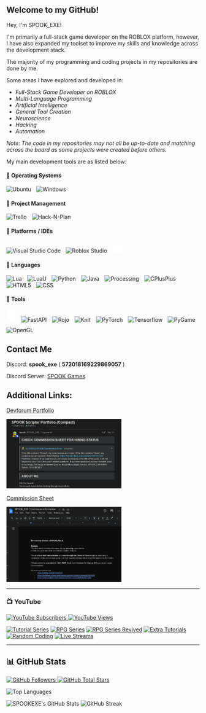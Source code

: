 
## Welcome to my GitHub!

Hey, I'm SPOOK_EXE!

I'm primarily a full-stack game developer on the ROBLOX platform, however, I have also expanded my toolset to improve my skills and knowledge across the development stack.

The majority of my programming and coding projects in my repositories are done by me.

Some areas I have explored and developed in:
- *Full-Stack Game Developer on ROBLOX*
- *Multi-Language Programming*
- *Artificial Intelligence*
- *General Tool Creation*
- *Neuroscience*
- *Hacking*
- *Automation*

*Note: The code in my repositories may not all be up-to-date and matching across the board as some projects were created before others.*

My main development tools are as listed below:

#### 🧰 Operating Systems
<p align="left">
	<img alt="Ubuntu" width="30px" style="padding-right:10px;" src="https://cdn.jsdelivr.net/gh/devicons/devicon/icons/ubuntu/ubuntu-plain.svg" />
	<img alt="Windows" width="30px" style="padding-right:10px;" src="https://cdn.jsdelivr.net/gh/devicons/devicon/icons/windows8/windows8-original.svg" />
</p>

#### 🧰 Project Management
<p align="left">
	<img alt="Trello" width="30px" style="padding-right:10px;" src="https://cdn.jsdelivr.net/gh/devicons/devicon/icons/trello/trello-plain.svg" />
	<img alt="Hack-N-Plan" width="30px" style="padding-right:10px;" src="https://hacknplan.com/wp-content/uploads/2016/05/icon_web.png" />
</p>

#### 🧰 Platforms / IDEs

<p align="left">
	<img alt="Visual Studio Code" width="30px" style="padding-right:10px;" src="https://cdn.jsdelivr.net/gh/devicons/devicon/icons/vscode/vscode-original.svg"/> 
	<img alt="Roblox Studio" width="30px" style="padding-right:10px;" src="https://devforum-uploads.s3.dualstack.us-east-2.amazonaws.com/uploads/optimized/4X/6/2/f/62f64963b3b8eda573996bdfb646729e818ef77b_2_500x500.png" />
	<img alt="GitHub" width="30px" style="padding-right:10px;" src="docs/github_icon_white.png" />
</p>

#### 🧰 Languages

<p align="left" style="padding-top:0px;">
	<img alt="Lua" width="30px" style="padding-right:10px;" src="https://cdn.jsdelivr.net/gh/devicons/devicon/icons/lua/lua-plain-wordmark.svg" />
	<img alt="LuaU" width="30px" style="padding-right:10px;" src="https://upload.wikimedia.org/wikipedia/commons/thumb/8/8f/Luau_Logo_%28Programming_Language%29.svg/2048px-Luau_Logo_%28Programming_Language%29.svg.png" />
	<img alt="Python" width="30px" style="padding-right:10px;" src="https://cdn.jsdelivr.net/gh/devicons/devicon/icons/python/python-plain.svg" />
	<img alt="Java" width="30px" style="padding-right:10px;" src="https://cdn.jsdelivr.net/gh/devicons/devicon/icons/java/java-original.svg"/>
	<img alt="Processing" width="30px" style="padding-right:10px;" src="https://upload.wikimedia.org/wikipedia/commons/2/2e/Processing_3_logo.png" />
	<img alt="CPlusPlus" width="30px" style="padding-right:10px;" src="https://img.icons8.com/color/344/c-plus-plus-logo.png" />
	<img alt="HTML5" width="30px" style="padding-right:10px;" src="https://cdn.jsdelivr.net/gh/devicons/devicon/icons/html5/html5-plain.svg" />
	<img alt="CSS" width="30px" style="padding-right:10px;" src="https://cdn.jsdelivr.net/gh/devicons/devicon/icons/css3/css3-plain.svg" />
</p>

#### 🧰 Tools

<p align="left" style="padding-top:0px;">
	<img alt="Flask" width="25px" style="padding-right:10px;" src="docs/flash_icon_white.png" />
	<img alt="FastAPI" width="30px" style="padding-right:10px;" src="https://cdn.worldvectorlogo.com/logos/fastapi.svg" />
	<img alt="Rojo" width="50px" style="padding-right:10px;padding-top:10px;" src="https://rojo.space/assets/images/logo-151511d418967797798e02dc0ca74aaf.png" />
	<img alt="Knit" width="50px" style="padding-right:10px;padding-top:10px;" src="https://github.com/Sleitnick/Knit/blob/main/logo/thumbnail.png?raw=true" />
	<img alt="PyTorch" width="25px" style="padding-right:10px;padding-top:10px;" src="https://upload.wikimedia.org/wikipedia/commons/thumb/1/10/PyTorch_logo_icon.svg/640px-PyTorch_logo_icon.svg.png" />
	<img alt="Tensorflow" width="25px" style="padding-right:10px;padding-top:10px;" src="https://creazilla-store.fra1.digitaloceanspaces.com/icons/3254442/tensorflow-icon-md.png" />
	<img alt="PyGame" width="25px" style="padding-right:10px;padding-top:10px;" src="https://user-images.githubusercontent.com/46412508/170405943-e75458ec-6cb4-462e-91ba-43c861a3d6cf.png" />
	<img alt="OpenGL" width="50px" style="padding-right:10px;padding-top:10px;" src="https://upload.wikimedia.org/wikipedia/commons/thumb/e/e9/Opengl-logo.svg/2560px-Opengl-logo.svg.png" />
</p>

<div>

## Contact Me

Discord: **spook_exe** ( **572018169229869057** )

Discord Server: [SPOOK Games](https://discord.gg/Zx3JD7wb8X)

## Additional Links:

[Devforum Portfolio](https://devforum.roblox.com/t/spook-scripter-portfolio-compact/1465028)

<img src="docs/devforum.png" alt="Devforum Portfolio Page" width="300"/>

[Commission Sheet](https://devforum.roblox.com/t/spook-scripter-portfolio-compact/1465028)

<img src="docs/commsheet.png" alt="Commission Sheet Page" width="300"/>

---

### 📺 YouTube

<p align="left">
	<a href="https://www.youtube.com/c/spook_exe?sub_confirmation=1">
		<img alt="YouTube Subscribers" title="YouTube Subscribers" src="https://custom-icon-badges.demolab.com/youtube/channel/subscribers/UCEwgh-qSICxQ0dHpwBOCXIg?color=%23E05D44&label=SUBSCRIBERS&logo=video&logoColor=white&style=for-the-badge&labelColor=CE4630"/>
	</a>
	<a href="https://www.youtube.com/c/spook_exe">
		<img alt="YouTube Views" title="YouTube Views" src="https://custom-icon-badges.demolab.com/youtube/channel/views/UCEwgh-qSICxQ0dHpwBOCXIg?color=%23E1AD0E&logo=eye&logoColor=white&style=for-the-badge&labelColor=C79600"/>
	</a>
</p>

<!-- BEGIN YOUTUBE-CARDS -->
[![Tutorial Series](https://ytcards.demolab.com/?id=Qww-GaPuWLQ&title=Beginner+Scripting+Tutorials&background_color=%230d1117&title_color=%23ffffff&stats_color=%23dedede&width=250&duration=655 "Beginner Scripting Tutorials Playlist")](https://www.youtube.com/playlist?list=PLbgTkBDB9V7S-GJ1_KJHWaCYeGu73e2G8)
[![RPG Series](https://ytcards.demolab.com/?id=Fr1enkyLGmg&title=RPG+Series+Playlist&background_color=%230d1117&title_color=%23ffffff&stats_color=%23dedede&width=250&duration=655 "RPG Series Playlist")](https://www.youtube.com/playlist?list=PLbgTkBDB9V7S-GJ1_KJHWaCYeGu73e2G8)
[![RPG Series Revived](https://ytcards.demolab.com/?id=duR87-d2fbU&title=RPG+Series+Playlist&background_color=%230d1117&title_color=%23ffffff&stats_color=%23dedede&width=250&duration=655 "RPG Series Playlist")](https://www.youtube.com/playlist?list=PLbgTkBDB9V7TRZtCb_nvfkqpzjFPf_yeU)
[![Extra Tutorials](https://ytcards.demolab.com/?id=HOmaLRf_jws&title=Extra+Tutorials&background_color=%230d1117&title_color=%23ffffff&stats_color=%23dedede&width=250&duration=655 "Extra Tutorials Playlist")](https://www.youtube.com/playlist?list=PLbgTkBDB9V7TM7p4jXYvJrVghTcjA5Ax3)
[![Random Coding](https://ytcards.demolab.com/?id=gdXnd4J-IxM&title=Random+Coding&background_color=%230d1117&title_color=%23ffffff&stats_color=%23dedede&width=250&duration=655 "Random Coding")](https://www.youtube.com/playlist?list=PLbgTkBDB9V7SihHShM8xWNawF1TywcVxr)
[![Live Streams](https://ytcards.demolab.com/?id=-ekKYsRBmuw&title=Live+Streams&background_color=%230d1117&title_color=%23ffffff&stats_color=%23dedede&width=250&duration=655 "Live Streams")](https://www.youtube.com/playlist?list=PLbgTkBDB9V7QTFBaN26jLk2S4jTsU-ObR)
<!-- END YOUTUBE-CARDS -->

---

## 📊 GitHub Stats

<p align="left">
	<a href="https://github.com/SPOOKEXE?tab=followers">
		<img alt="GitHub Followers" title="Github Followers" src="https://custom-icon-badges.demolab.com/github/followers/SPOOKEXE?color=236ad3&labelColor=1155ba&style=for-the-badge&logo=person-add&label=Follow&logoColor=white"/>
	</a>
	<a href="https://github.com/SPOOKEXE?tab=repositories&sort=stargazers">
		<img alt="GitHub Total Stars" title="Stars on GitHub" src="https://custom-icon-badges.demolab.com/github/stars/SPOOKEXE?color=55960c&style=for-the-badge&labelColor=488207&logo=star"/>
	</a>
</p>

<img src="https://github-readme-stats.vercel.app/api/top-langs/?username=spookexe&langs_count=10&title_color=FC0000&text_color=ffffff&icon_color=FC0000&bg_color=151718&hide_border=true&locale=en&custom_title=Top%20%Languages" alt="Top Languages" />

![SPOOKEXE's GitHub Stats](https://github-readme-stats.vercel.app/api?username=spookexe&show_icons=true&theme=gruvbox)
![GitHub Streak](https://streak-stats.demolab.com?user=SPOOKEXE&theme=gruvbox&border_radius=4.5)

